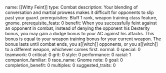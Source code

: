 name: [[Witty Feint]]
type: Combat
description: Your blending of conversation and martial prowess makes it difficult for opponents to slip past your guard.
prerequisites: Bluff 1 rank, weapon training class feature, gnome.
prerequisite_feats: 0
benefit: When you successfully feint against an opponent in combat, instead of denying the opponent his Dexterity bonus, you may gain a dodge bonus to your AC against his attacks. This bonus is equal to your weapon training bonus for your current weapon. The bonus lasts until combat ends, you s[[witch]] opponents, or you s[[witch]] to a different weapon, whichever comes first.
normal: 0
special: 0
teamwork: 0
critical: 0
grit: 0
style: 0
performance: 0
racial: 1
companion_familiar: 0
race_name: Gnome
note: 0
goal: 0
completion_benefit: 0
multiples: 0
suggested_traits: 0
